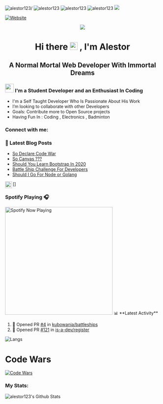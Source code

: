 <p align="left"> <img src=https://komarev.com/ghpvc/?username=alestor123 alt=alestor123/>  <img src="https://badges.pufler.dev/gists/alestor123" alt=alestor123> 
<img src="https://badges.pufler.dev/repos/alestor123" alt="alestor123"> <img src="https://badges.pufler.dev/years/alestor123" alt="alestor123">
<img src="https://img.shields.io/github/last-commit/alestor123/alestor123.svg?style=flat-square">
</p>

[![Website](https://img.shields.io/website?label=alestor123.github.io&style=for-the-badge&url=https%3A%2F%2Falestor123.github.io)](https://alestor123.github.io)


<p align="center">
    <img src="https://raw.githubusercontent.com/alestor123/alestor123/master/assets/icon.svg">
</p>

<h1 align="center"> Hi there <img src="https://media.giphy.com/media/hvRJCLFzcasrR4ia7z/giphy.gif" width="25px"> , I'm Alestor </h1>

<h2 align="center"> A Normal Mortal Web Developer With Immortal Dreams</h2>

### <img src="https://emojis.slackmojis.com/emojis/images/1584726375/8272/blob-cool.gif?1584726375" width="28" />  I'm a Student Developer and an Enthusiast In Coding 
- I'm a Self Taught Developer Who Is Passionate About His Work
- I’m looking to collaborate with other Developers
- Goals: Contribute more to Open Source projects
- Having Fun In :  Coding , Electronics  , Badminton

### Connect with me:


### 📕 Latest Blog Posts
<!-- BLOG-POST-LIST:START -->
- [So Declare Code War](https://dev.to/alestor123/so-declare-code-war-2673)
- [So Canvas ???](https://dev.to/alestor123/so-canvas-bdo)
- [Should You Learn Bootstrap In 2020](https://dev.to/alestor123/should-you-learn-bootstrap-in-2020-5007)
- [Battle Ship Challenge For Developers](https://dev.to/alestor123/battle-ship-challenge-for-developers-5i9)
- [Should I Go For Node or Golang](https://dev.to/alestor123/should-i-go-for-node-or-golang-3d9c)
<!-- BLOG-POST-LIST:END -->


[<img align="left" alt="alestor123 | Twitter" width="22px" src="https://cdn.jsdelivr.net/npm/simple-icons@v3/icons/twitter.svg" />]

### Spotify Playing 🎧
<img src="https://novatorem-1-git-master.alestor123.vercel.app/api/spotify-playing/" alt="Spotify Now Playing" width="350" />
📊 **Latest Activity**

<!--START_SECTION:activity-->
1. 💪 Opened PR [#4](https://github.com/kubowania/battleships/pull/4) in [kubowania/battleships](https://github.com/kubowania/battleships)
2. 💪 Opened PR [#121](https://github.com/is-a-dev/register/pull/121) in [is-a-dev/register](https://github.com/is-a-dev/register)
<!--END_SECTION:activity-->


![Langs](https://github-readme-stats.vercel.app/api/top-langs/?username=alestor123&layout=compact&theme=dark)

# Code Wars
<a href="https://www.codewars.com/users/alestor123/" >
    
![Code Wars](https://www.codewars.com/users/alestor123/badges/large)

</a>
 
### My Stats:

<img align="left" alt="alestor123's Github Stats" src="https://github-readme-stats.vercel.app/api?username=alestor123&show_icons=true&theme=dark" />
